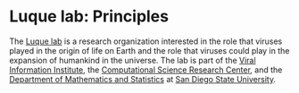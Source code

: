 # Luque lab: Principles

The [Luque lab](https://www.luquelab.com) is a research organization interested in the role that viruses played in the origin of life on Earth and the role that viruses could play in the expansion of humankind in the universe. The lab is part of the [Viral Information Institute](https://viralization.org), the [Computational Science Research Center](http://www.csrc.sdsu.edu), and the [Department of Mathematics and Statistics](https://math.sdsu.edu) at [San Diego State University](https://www.sdsu.edu).

